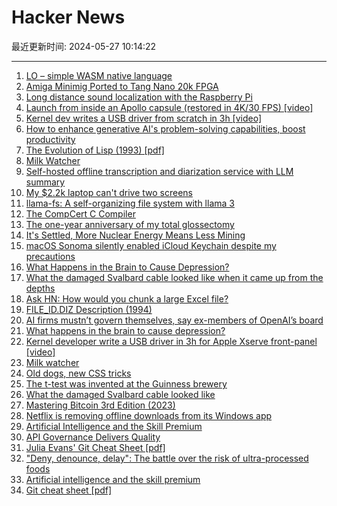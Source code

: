 # Hacker News

最近更新时间: 2024-05-27 10:14:22

--- 
1. [LO – simple WASM native language](https://github.com/glebbash/LO) 
2. [Amiga Minimig Ported to Tang Nano 20k FPGA](https://github.com/harbaum/NanoMig) 
3. [Long distance sound localization with the Raspberry Pi](https://medium.com/@kim_94237/tdoa-sound-localization-with-the-raspberry-pi-3e777469c4fa) 
4. [Launch from inside an Apollo capsule (restored in 4K/30 FPS) [video]](https://www.youtube.com/watch?v=v1SGDbpeFFg) 
5. [Kernel dev writes a USB driver from scratch in 3h [video]](https://www.youtube.com/watch?v=IXBC85SGC0Q) 
6. [How to enhance generative AI's problem-solving capabilities, boost productivity](https://blogs.lse.ac.uk/businessreview/2024/05/24/how-to-enhance-generative-ais-problem-solving-capabilities-and-boost-workplace-productivity/) 
7. [The Evolution of Lisp (1993) [pdf]](https://redirect.cs.umbc.edu/courses/331/resources/papers/Evolution-of-Lisp.pdf) 
8. [Milk Watcher](https://en.wikipedia.org/wiki/Milk_watcher) 
9. [Self-hosted offline transcription and diarization service with LLM summary](https://github.com/transcriptionstream/transcriptionstream) 
10. [My $2.2k laptop can't drive two screens](https://notes.nokun.eu/post/2024-05-26-expensive-laptops-dont-pro/) 
11. [llama-fs: A self-organizing file system with llama 3](https://github.com/iyaja/llama-fs) 
12. [The CompCert C Compiler](https://compcert.org/compcert-C.html) 
13. [The one-year anniversary of my total glossectomy](https://jakeseliger.com/2024/05/25/the-one-year-anniversary-of-my-total-glossectomy/) 
14. [It's Settled, More Nuclear Energy Means Less Mining](https://thebreakthrough.org/issues/energy/its-settled-more-nuclear-energy-means-less-mining) 
15. [macOS Sonoma silently enabled iCloud Keychain despite my precautions](https://lapcatsoftware.com/articles/2024/5/4.html) 
16. [What Happens in the Brain to Cause Depression?](https://www.quantamagazine.org/what-happens-in-the-brain-to-cause-depression-20240523/) 
17. [What the damaged Svalbard cable looked like when it came up from the depths](https://www.nrk.no/tromsogfinnmark/this-is-what-the-damaged-svalbard-cable-looked-like-when-it-came-up-from-the-depths-1.16895904) 
18. [Ask HN: How would you chunk a large Excel file?](https://news.ycombinator.com/item?id=40485185) 
19. [FILE_ID.DIZ Description (1994)](http://pcmicro.com/getdiz/file_id.html) 
20. [AI firms mustn’t govern themselves, say ex-members of OpenAI’s board](https://www.economist.com/by-invitation/2024/05/26/ai-firms-mustnt-govern-themselves-say-ex-members-of-openais-board) 
21. [What happens in the brain to cause depression?](https://www.quantamagazine.org/what-happens-in-the-brain-to-cause-depression-20240523/) 
22. [Kernel developer write a USB driver in 3h for Apple Xserve front-panel [video]](https://www.youtube.com/watch?v=IXBC85SGC0Q) 
23. [Milk watcher](https://en.wikipedia.org/wiki/Milk_watcher) 
24. [Old dogs, new CSS tricks](https://mxb.dev/blog/old-dogs-new-css-tricks/) 
25. [The t-test was invented at the Guinness brewery](https://www.scientificamerican.com/article/how-the-guinness-brewery-invented-the-most-important-statistical-method-in/) 
26. [What the damaged Svalbard cable looked like](https://www.nrk.no/tromsogfinnmark/this-is-what-the-damaged-svalbard-cable-looked-like-when-it-came-up-from-the-depths-1.16895904) 
27. [Mastering Bitcoin 3rd Edition (2023)](https://github.com/bitcoinbook/bitcoinbook/blob/develop/BOOK.md) 
28. [Netflix is removing offline downloads from its Windows app](https://twitter.com/ArtemR/status/1794513583650329036) 
29. [Artificial Intelligence and the Skill Premium](https://www.nber.org/papers/w32430) 
30. [API Governance Delivers Quality](https://apichangelog.substack.com/p/api-governance-delivers-quality) 
31. [Julia Evans' Git Cheat Sheet [pdf]](https://wizardzines.com/git-cheat-sheet.pdf) 
32. ["Deny, denounce, delay": The battle over the risk of ultra-processed foods](https://arstechnica.com/science/2024/05/deny-denounce-delay-the-battle-over-the-risk-of-ultra-processed-foods/) 
33. [Artificial intelligence and the skill premium](https://www.nber.org/papers/w32430) 
34. [Git cheat sheet [pdf]](https://wizardzines.com/git-cheat-sheet.pdf) 
